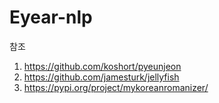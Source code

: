 # Eyear-nlp

참조
1. https://github.com/koshort/pyeunjeon 
2. https://github.com/jamesturk/jellyfish
3. https://pypi.org/project/mykoreanromanizer/
